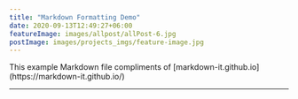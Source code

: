 ```yaml
---
title: "Markdown Formatting Demo"
date: 2020-09-13T12:49:27+06:00
featureImage: images/allpost/allPost-6.jpg
postImage: images/projects_imgs/feature-image.jpg
---
```

<link href="style.css" rel="stylesheet"></link> 
This example Markdown file compliments of [markdown-it.github.io](https://markdown-it.github.io/)

---
    